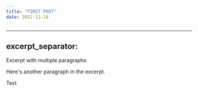```yaml
---
title: "FIRST POST"
date: 2022-11-10
---
```


---
excerpt_separator: <!--more-->
---

Excerpt with multiple paragraphs

Here's another paragraph in the excerpt.
<!--more-->

Text

